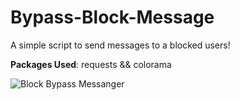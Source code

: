 # Bypass-Block-Message
A simple script to send messages to a blocked users!

**Packages Used**:
requests && colorama

![Block Bypass Messanger](../master/blockbypass.jpg)
